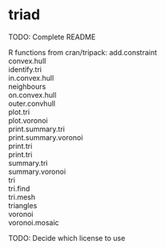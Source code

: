 # triad
TODO: Complete README

R functions from cran/tripack:
add.constraint           
convex.hull             
identify.tri           
in.convex.hull        
neighbours          
on.convex.hull     
outer.convhull   
plot.tri       
plot.voronoi  
print.summary.tri        
print.summary.voronoi   
print.tri              
print.tri            
summary.tri         
summary.voronoi    
tri               
tri.find         
tri.mesh        
triangles      
voronoi      
voronoi.mosaic

TODO: Decide which license to use
